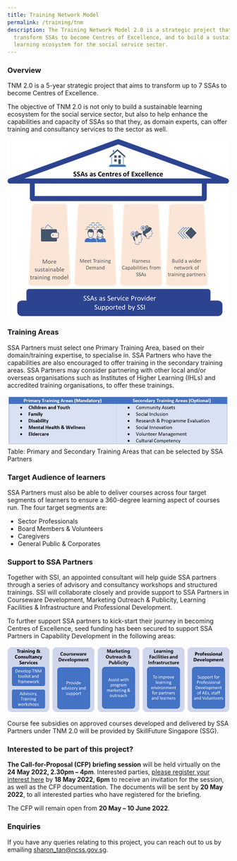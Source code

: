 ```yaml
---
title: Training Network Model
permalink: /training/tnm
description: The Training Network Model 2.0 is a strategic project that aims to
  transform SSAs to become Centres of Excellence, and to build a sustainable
  learning ecosystem for the social service sector.
---
```

### **Overview**

TNM 2.0 is a 5-year strategic project that aims to transform up to 7 SSAs to become Centres of Excellence. 

The objective of TNM 2.0 is not only to build a sustainable learning ecosystem for the social service sector, but also to help enhance the capabilities and capacity of SSAs so that they, as domain experts, can offer training and consultancy services to the sector as well. 

![Training Network Model 2.0 (TNM 2.0)](/images/training/TNM/Training-Network-Model.png)

### **Training Areas**
SSA Partners must select one Primary Training Area, based on their domain/training expertise, to specialise in. SSA Partners who have the capabilities are also encouraged to offer training in the secondary training areas. SSA Partners may consider partnering with other local and/or overseas organisations such as Institutes of Higher Learning (IHLs) and accredited training organisations, to offer these trainings.

![TNM 2.0: Primary and Secondary Training Areas that can be selected by SSA Partners ](/images/training/TNM/TNM-Training-Areas.jpg)
Table: Primary and Secondary Training Areas that can be selected by SSA Partners 


### **Target Audience of learners**
SSA Partners must also be able to deliver courses across four target segments of learners to ensure a 360-degree learning aspect of courses run. The four target segments are: 
* Sector Professionals 
* Board Members & Volunteers 
* Caregivers 
* General Public & Corporates 

### **Support to SSA Partners** 
Together with SSI, an appointed consultant will help guide SSA partners through a series of advisory and consultancy workshops and structured trainings. SSI will collaborate closely and provide support to SSA Partners in Courseware Development, Marketing Outreach & Publicity, Learning Facilities & Infrastructure and Professional Development. 

To further support SSA partners to kick-start their journey in becoming Centres of Excellence, seed funding has been secured to support SSA Partners in Capability Development in the following areas:  

![TNM 2.0: Support to SSA Partners](/images/training/TNM/Support-to-SSA-Partners.png)

Course fee subsidies on approved courses developed and delivered by SSA Partners under TNM 2.0 will be provided by SkillFuture Singapore (SSG). 


### **Interested to be part of this project?**
**The Call-for-Proposal (CFP) briefing session** will be held virtually on the **24 May 2022, 2.30pm – 4pm**. Interested parties, [please register your interest here](https://form.gov.sg/626a39651d657b001323d866) by **18 May 2022, 6pm** to receive an invitation for the session, as well as the CFP documentation. The documents will be sent by **20 May 2022**, to all interested parties who have registered for the briefing. 

The CFP will remain open from **20 May – 10 June 2022**.


### **Enquiries**
If you have any queries relating to this project, you can reach out to us by emailing [sharon_tan@ncss.gov.sg](mailto:sharon_tan@ncss.gov.sg).